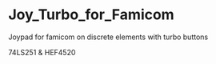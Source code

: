 # Joy_Turbo_for_Famicom
Joypad for famicom on discrete elements with turbo buttons

74LS251 & HEF4520
